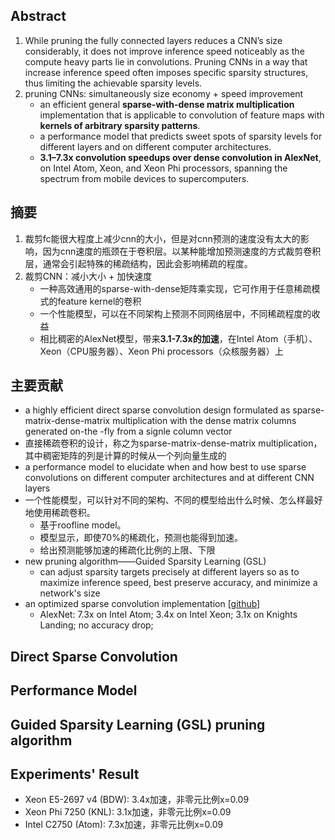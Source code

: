 ## Abstract
1. While pruning the fully connected layers reduces a CNN’s size considerably, it
does not improve inference speed noticeably as the compute heavy parts lie in
convolutions. Pruning CNNs in a way that increase inference speed often imposes
specific sparsity structures, thus limiting the achievable sparsity levels.
2. pruning CNNs: simultaneously size economy + speed improvement
	- an efficient general **sparse-with-dense matrix multiplication** implementation that is applicable to convolution of feature maps with **kernels of arbitrary sparsity patterns**.
	- a performance model that predicts sweet spots of sparsity levels for different layers and on different computer architectures.
	- **3.1–7.3x convolution speedups over dense convolution in AlexNet**, on Intel Atom, Xeon, and Xeon Phi processors, spanning the spectrum from mobile devices to supercomputers.

## 摘要
1. 裁剪fc能很大程度上减少cnn的大小，但是对cnn预测的速度没有太大的影响，因为cnn速度的瓶颈在于卷积层。以某种能增加预测速度的方式裁剪卷积层，通常会引起特殊的稀疏结构，因此会影响稀疏的程度。
2. 裁剪CNN：减小大小 + 加快速度
	- 一种高效通用的sparse-with-dense矩阵乘实现，它可作用于任意稀疏模式的feature kernel的卷积
	- 一个性能模型，可以在不同架构上预测不同网络层中，不同稀疏程度的收益
	- 相比稠密的AlexNet模型，带来**3.1-7.3x的加速**，在Intel Atom（手机）、Xeon（CPU服务器）、Xeon Phi processors（众核服务器）上

## 主要贡献
- a highly efficient direct sparse convolution design formulated as sparse-matrix-dense-matrix multiplication with the dense matrix columns generated on-the -fly from a signle column vector
- 直接稀疏卷积的设计，称之为sparse-matrix-dense-matrix multiplication，其中稠密矩阵的列是计算的时候从一个列向量生成的
- a performance model to elucidate when and how best to use sparse convolutions on different computer architectures and at different CNN layers
- 一个性能模型，可以针对不同的架构、不同的模型给出什么时候、怎么样最好地使用稀疏卷积。
	- 基于roofline model。
	- 模型显示，即使70%的稀疏化，预测也能得到加速。
	- 给出预测能够加速的稀疏化比例的上限、下限
- new pruning algorithm——Guided Sparsity Learning (GSL)
	- can adjust sparsity targets precisely at different layers so as to maximize inference speed, best preserve accuracy, and minimize a network's size
- an optimized sparse convolution implementation [[github](https://github.com/IntelLabs/SkimCaffe)]
	- AlexNet: 7.3x on Intel Atom; 3.4x on Intel Xeon; 3.1x on Knights Landing; no accuracy drop;

## Direct Sparse Convolution


## Performance Model


## Guided Sparsity Learning (GSL) pruning algorithm


## Experiments' Result

- Xeon E5-2697 v4 (BDW): 3.4x加速，非零元比例x=0.09
- Xeon Phi 7250 (KNL): 3.1x加速，非零元比例x=0.09
- Intel C2750 (Atom): 7.3x加速，非零元比例x=0.09

